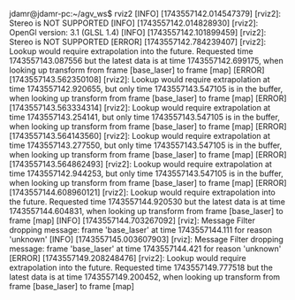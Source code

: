 jdamr@jdamr-pc:~/agv_ws$ rviz2
[INFO] [1743557142.014547379] [rviz2]: Stereo is NOT SUPPORTED
[INFO] [1743557142.014828930] [rviz2]: OpenGl version: 3.1 (GLSL 1.4)
[INFO] [1743557142.101899459] [rviz2]: Stereo is NOT SUPPORTED
[ERROR] [1743557142.784239407] [rviz2]: Lookup would require extrapolation into the future.  Requested time 1743557143.087556 but the latest data is at time 1743557142.699175, when looking up transform from frame [base_laser] to frame [map]
[ERROR] [1743557143.562350108] [rviz2]: Lookup would require extrapolation at time 1743557142.920655, but only time 1743557143.547105 is in the buffer, when looking up transform from frame [base_laser] to frame [map]
[ERROR] [1743557143.563334314] [rviz2]: Lookup would require extrapolation at time 1743557143.254141, but only time 1743557143.547105 is in the buffer, when looking up transform from frame [base_laser] to frame [map]
[ERROR] [1743557143.564143560] [rviz2]: Lookup would require extrapolation at time 1743557143.277550, but only time 1743557143.547105 is in the buffer, when looking up transform from frame [base_laser] to frame [map]
[ERROR] [1743557143.564862493] [rviz2]: Lookup would require extrapolation at time 1743557142.944253, but only time 1743557143.547105 is in the buffer, when looking up transform from frame [base_laser] to frame [map]
[ERROR] [1743557144.608960121] [rviz2]: Lookup would require extrapolation into the future.  Requested time 1743557144.920530 but the latest data is at time 1743557144.604831, when looking up transform from frame [base_laser] to frame [map]
[INFO] [1743557144.703267092] [rviz]: Message Filter dropping message: frame 'base_laser' at time 1743557144.111 for reason 'unknown'
[INFO] [1743557145.003607903] [rviz]: Message Filter dropping message: frame 'base_laser' at time 1743557144.421 for reason 'unknown'
[ERROR] [1743557149.208248476] [rviz2]: Lookup would require extrapolation into the future.  Requested time 1743557149.777518 but the latest data is at time 1743557149.200452, when looking up transform from frame [base_laser] to frame [map]

